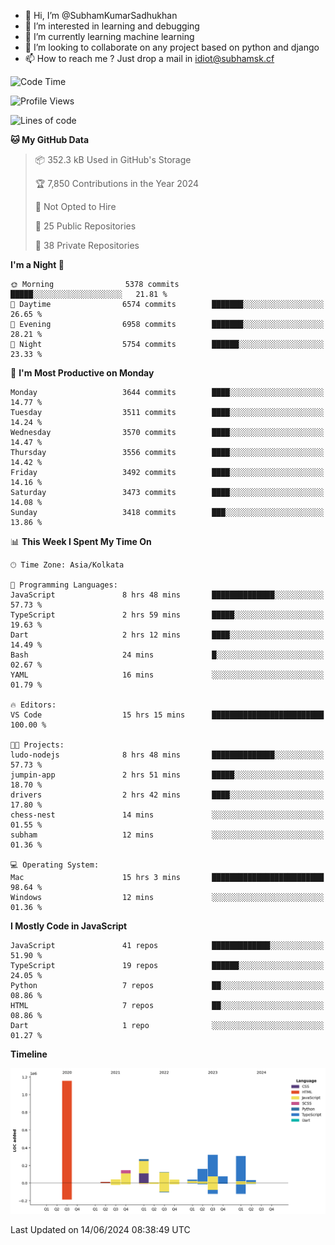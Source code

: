 - 👋 Hi, I’m @SubhamKumarSadhukhan
- 👀 I’m interested in learning and debugging
- 🌱 I’m currently learning machine learning
- 💞️ I’m looking to collaborate on any project based on python and django
- 📫 How to reach me ?
      Just drop a mail in idiot@subhamsk.cf

<!---
SubhamKumarSadhukhan/SubhamKumarSadhukhan is a ✨ special ✨ repository because its `README.md` (this file) appears on your GitHub profile.
You can click the Preview link to take a look at your changes.
--->


<!--START_SECTION:waka-->
![Code Time](http://img.shields.io/badge/Code%20Time-2%2C234%20hrs%2047%20mins-blue)

![Profile Views](http://img.shields.io/badge/Profile%20Views-2-blue)

![Lines of code](https://img.shields.io/badge/From%20Hello%20World%20I%27ve%20Written-2.7%20million%20lines%20of%20code-blue)

**🐱 My GitHub Data** 

> 📦 352.3 kB Used in GitHub's Storage 
 > 
> 🏆 7,850 Contributions in the Year 2024
 > 
> 🚫 Not Opted to Hire
 > 
> 📜 25 Public Repositories 
 > 
> 🔑 38 Private Repositories 
 > 
**I'm a Night 🦉** 

```text
🌞 Morning                5378 commits        █████░░░░░░░░░░░░░░░░░░░░   21.81 % 
🌆 Daytime                6574 commits        ███████░░░░░░░░░░░░░░░░░░   26.65 % 
🌃 Evening                6958 commits        ███████░░░░░░░░░░░░░░░░░░   28.21 % 
🌙 Night                  5754 commits        ██████░░░░░░░░░░░░░░░░░░░   23.33 % 
```
📅 **I'm Most Productive on Monday** 

```text
Monday                   3644 commits        ████░░░░░░░░░░░░░░░░░░░░░   14.77 % 
Tuesday                  3511 commits        ████░░░░░░░░░░░░░░░░░░░░░   14.24 % 
Wednesday                3570 commits        ████░░░░░░░░░░░░░░░░░░░░░   14.47 % 
Thursday                 3556 commits        ████░░░░░░░░░░░░░░░░░░░░░   14.42 % 
Friday                   3492 commits        ████░░░░░░░░░░░░░░░░░░░░░   14.16 % 
Saturday                 3473 commits        ████░░░░░░░░░░░░░░░░░░░░░   14.08 % 
Sunday                   3418 commits        ███░░░░░░░░░░░░░░░░░░░░░░   13.86 % 
```


📊 **This Week I Spent My Time On** 

```text
🕑︎ Time Zone: Asia/Kolkata

💬 Programming Languages: 
JavaScript               8 hrs 48 mins       ██████████████░░░░░░░░░░░   57.73 % 
TypeScript               2 hrs 59 mins       █████░░░░░░░░░░░░░░░░░░░░   19.63 % 
Dart                     2 hrs 12 mins       ████░░░░░░░░░░░░░░░░░░░░░   14.49 % 
Bash                     24 mins             █░░░░░░░░░░░░░░░░░░░░░░░░   02.67 % 
YAML                     16 mins             ░░░░░░░░░░░░░░░░░░░░░░░░░   01.79 % 

🔥 Editors: 
VS Code                  15 hrs 15 mins      █████████████████████████   100.00 % 

🐱‍💻 Projects: 
ludo-nodejs              8 hrs 48 mins       ██████████████░░░░░░░░░░░   57.73 % 
jumpin-app               2 hrs 51 mins       █████░░░░░░░░░░░░░░░░░░░░   18.70 % 
drivers                  2 hrs 42 mins       ████░░░░░░░░░░░░░░░░░░░░░   17.80 % 
chess-nest               14 mins             ░░░░░░░░░░░░░░░░░░░░░░░░░   01.55 % 
subham                   12 mins             ░░░░░░░░░░░░░░░░░░░░░░░░░   01.36 % 

💻 Operating System: 
Mac                      15 hrs 3 mins       █████████████████████████   98.64 % 
Windows                  12 mins             ░░░░░░░░░░░░░░░░░░░░░░░░░   01.36 % 
```

**I Mostly Code in JavaScript** 

```text
JavaScript               41 repos            █████████████░░░░░░░░░░░░   51.90 % 
TypeScript               19 repos            ██████░░░░░░░░░░░░░░░░░░░   24.05 % 
Python                   7 repos             ██░░░░░░░░░░░░░░░░░░░░░░░   08.86 % 
HTML                     7 repos             ██░░░░░░░░░░░░░░░░░░░░░░░   08.86 % 
Dart                     1 repo              ░░░░░░░░░░░░░░░░░░░░░░░░░   01.27 % 
```



**Timeline**

![Lines of Code chart](https://raw.githubusercontent.com/SubhamKumarSadhukhan/SubhamKumarSadhukhan/main/assets/bar_graph.png)


 Last Updated on 14/06/2024 08:38:49 UTC
<!--END_SECTION:waka-->
